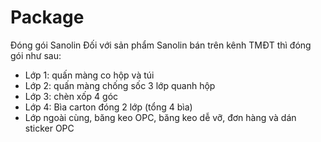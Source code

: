 # Package

Đóng gói Sanolin
Đối với sản phẩm Sanolin bán trên kênh TMĐT thì đóng gói như sau:
- Lớp 1: quấn màng co hộp và túi
- Lớp 2: quấn màng chống sốc 3 lớp quanh hộp
- Lớp 3: chèn xốp 4 góc
- Lớp 4: Bìa carton đóng 2 lớp (tổng 4 bìa)
- Lớp ngoài cùng, băng keo OPC, băng keo dễ vỡ, đơn hàng và dán sticker OPC